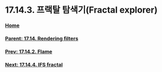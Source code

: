 # 17.14.3. 프랙탈 탐색기(Fractal explorer)

### [Home](./00-home.md)
### [Parent: 17.14. Rendering filters](./17-14-00-rendering-filters.md)
### [Prev: 17.14.2. Flame](./17-14-02-flame.md)
### [Next: 17.14.4. IFS fractal](./17-14-04-ifs-fractal.md)
